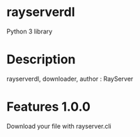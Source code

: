 # rayserverdl
Python 3 library
# Description
rayserverdl, downloader, author : RayServer
# Features 1.0.0
Download your file with rayserver.cli